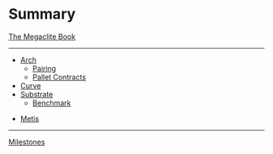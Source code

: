 # Summary

[The Megaclite Book](./README.md)

---

* [Arch]()
  * [Pairing](./pairing.md)
  * [Pallet Contracts](./pallet-contracts.md)
* [Curve](./curve.md)
* [Substrate]()
  * [Benchmark](./benchmark.md)
- [Metis](./metis.md)

---

[Milestones](./milestones/README.md)
